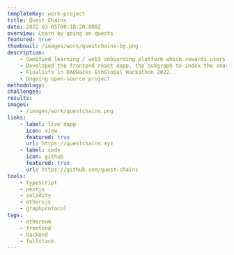 ```yaml
---
templateKey: work-project
title: Quest Chains
date: 2022-03-05T00:18:20.000Z
overview: Learn by going on quests
featured: true
thumbnail: /images/work/questchains-bg.png
description:
    - Gamified learning / web3 onboarding platform which rewards users through questing.
    - Developed the frontend react dapp, the subgraph to index the smart-contracts, as well as the smart contracts with 100% unit test coverage.
    - Finalists in DAOHacks EthGlobal Hackathon 2022.
    - Ongoing open-source project
methodology:
challenges:
results:
images:
    - /images/work/questchains.png
links:
    - label: live dapp
      icon: view
      featured: true
      url: https://questchains.xyz
    - label: code
      icon: github
      featured: true
      url: https://github.com/quest-chains
tools:
    - typescript
    - nextjs
    - solidity
    - ethersjs
    - graphprotocol
tags:
    - ethereum
    - frontend
    - backend
    - fullstack
---
```

